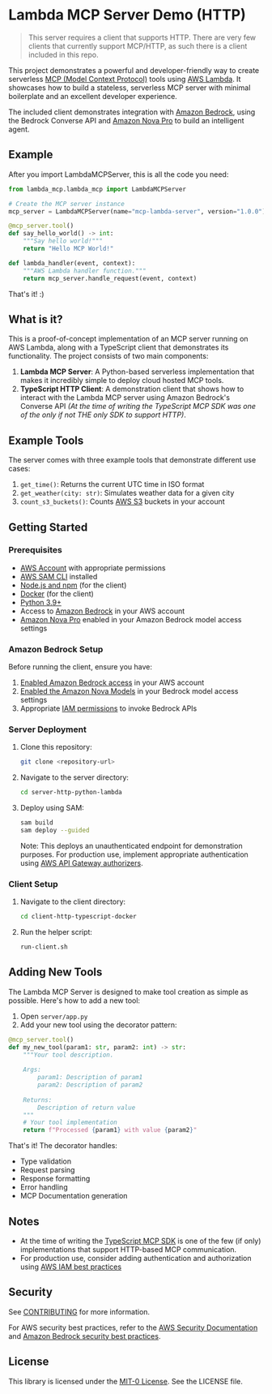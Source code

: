 # Lambda MCP Server Demo (HTTP) 

> This server requires a client that supports HTTP.  There are very few clients that currently support MCP/HTTP, as such there is a client included in this repo. 

This project demonstrates a powerful and developer-friendly way to create serverless [MCP (Model Context Protocol)](https://github.com/modelcontextprotocol) tools using [AWS Lambda](https://aws.amazon.com/lambda/?trk=64e03f01-b931-4384-846e-db0ba9fa89f5&sc_channel=code). It showcases how to build a stateless, serverless MCP server with minimal boilerplate and an excellent developer experience.

The included client demonstrates integration with [Amazon Bedrock](https://aws.amazon.com/bedrock/?trk=64e03f01-b931-4384-846e-db0ba9fa89f5&sc_channel=code), using the Bedrock Converse API and [Amazon Nova Pro](https://docs.aws.amazon.com/nova/latest/userguide/what-is-nova.html?trk=64e03f01-b931-4384-846e-db0ba9fa89f5&sc_channel=code) to build an intelligent agent.

## Example

After you import LambdaMCPServer, this is all the code you need:

```Python
from lambda_mcp.lambda_mcp import LambdaMCPServer

# Create the MCP server instance
mcp_server = LambdaMCPServer(name="mcp-lambda-server", version="1.0.0")

@mcp_server.tool()
def say_hello_world() -> int:
    """Say hello world!"""
    return "Hello MCP World!"

def lambda_handler(event, context):
    """AWS Lambda handler function."""
    return mcp_server.handle_request(event, context) 
```

That's it! :) 

## What is it?

This is a proof-of-concept implementation of an MCP server running on AWS Lambda, along with a TypeScript client that demonstrates its functionality. The project consists of two main components:

1. **Lambda MCP Server**: A Python-based serverless implementation that makes it incredibly simple to deploy cloud hosted MCP tools.
2. **TypeScript HTTP Client**: A demonstration client that shows how to interact with the Lambda MCP server using Amazon Bedrock's Converse API _(At the time of writing the TypeScript MCP SDK was one of the only if not THE only SDK to support HTTP)_.

## Example Tools

The server comes with three example tools that demonstrate different use cases:

1. `get_time()`: Returns the current UTC time in ISO format
1. `get_weather(city: str)`: Simulates weather data for a given city
1. `count_s3_buckets()`: Counts [AWS S3](https://aws.amazon.com/s3/?trk=64e03f01-b931-4384-846e-db0ba9fa89f5&sc_channel=code) buckets in your account

## Getting Started

### Prerequisites

- [AWS Account](https://aws.amazon.com/free/?trk=64e03f01-b931-4384-846e-db0ba9fa89f5&sc_channel=code) with appropriate permissions
- [AWS SAM CLI](https://docs.aws.amazon.com/serverless-application-model/latest/developerguide/install-sam-cli.html?trk=64e03f01-b931-4384-846e-db0ba9fa89f5&sc_channel=code) installed
- [Node.js and npm](https://nodejs.org/) (for the client)
- [Docker](https://docs.docker.com/get-docker/) (for the client)
- [Python 3.9+](https://www.python.org/downloads/)
- Access to [Amazon Bedrock](https://docs.aws.amazon.com/bedrock/latest/userguide/what-is-bedrock.html?trk=64e03f01-b931-4384-846e-db0ba9fa89f5&sc_channel=code) in your AWS account
- [Amazon Nova Pro](https://docs.aws.amazon.com/nova/latest/userguide/what-is-nova.html?trk=64e03f01-b931-4384-846e-db0ba9fa89f5&sc_channel=code) enabled in your Amazon Bedrock model access settings

### Amazon Bedrock Setup

Before running the client, ensure you have:

1. [Enabled Amazon Bedrock access](https://docs.aws.amazon.com/bedrock/latest/userguide/setting-up.html?trk=64e03f01-b931-4384-846e-db0ba9fa89f5&sc_channel=code) in your AWS account
2. [Enabled the Amazon Nova Models](https://docs.aws.amazon.com/bedrock/latest/userguide/model-access.html?trk=64e03f01-b931-4384-846e-db0ba9fa89f5&sc_channel=code) in your Bedrock model access settings
3. Appropriate [IAM permissions](https://docs.aws.amazon.com/bedrock/latest/userguide/security-iam.html?trk=64e03f01-b931-4384-846e-db0ba9fa89f5&sc_channel=code) to invoke Bedrock APIs

### Server Deployment

1. Clone this repository:
   ```bash
   git clone <repository-url>
   ```

1. Navigate to the server directory:
   ```bash
   cd server-http-python-lambda
   ```

1. Deploy using SAM:
   ```bash
   sam build
   sam deploy --guided
   ```

   Note: This deploys an unauthenticated endpoint for demonstration purposes. For production use, implement appropriate authentication using [AWS API Gateway authorizers](https://docs.aws.amazon.com/apigateway/latest/developerguide/apigateway-use-lambda-authorizer.html?trk=64e03f01-b931-4384-846e-db0ba9fa89f5&sc_channel=code).

### Client Setup

1. Navigate to the client directory:
   ```bash
   cd client-http-typescript-docker
   ```

1. Run the helper script:
   ```bash
   run-client.sh
   ```

## Adding New Tools

The Lambda MCP Server is designed to make tool creation as simple as possible. Here's how to add a new tool:

1. Open `server/app.py`
2. Add your new tool using the decorator pattern:

```python
@mcp_server.tool()
def my_new_tool(param1: str, param2: int) -> str:
    """Your tool description.
    
    Args:
        param1: Description of param1
        param2: Description of param2
        
    Returns:
        Description of return value
    """
    # Your tool implementation
    return f"Processed {param1} with value {param2}"
```

That's it! The decorator handles:
- Type validation
- Request parsing
- Response formatting
- Error handling
- MCP Documentation generation

## Notes

- At the time of writing the [TypeScript MCP SDK](https://github.com/modelcontextprotocol/typescript-sdk?tab=readme-ov-file#streamable-http) is one of the few (if only) implementations that support HTTP-based MCP communication.
- For production use, consider adding authentication and authorization using [AWS IAM best practices](https://docs.aws.amazon.com/IAM/latest/UserGuide/best-practices.html?trk=64e03f01-b931-4384-846e-db0ba9fa89f5&sc_channel=code)

## Security

See [CONTRIBUTING](CONTRIBUTING.md#security-issue-notifications) for more information.

For AWS security best practices, refer to the [AWS Security Documentation](https://docs.aws.amazon.com/security/?trk=64e03f01-b931-4384-846e-db0ba9fa89f5&sc_channel=code) and [Amazon Bedrock security best practices](https://docs.aws.amazon.com/bedrock/latest/userguide/security.html?trk=64e03f01-b931-4384-846e-db0ba9fa89f5&sc_channel=code).

## License

This library is licensed under the [MIT-0 License](https://github.com/aws/mit-0). See the LICENSE file.
